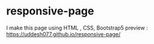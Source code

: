 # responsive-page
I make this page using HTML , CSS, Bootstrap5
preview : https://uddesh077.github.io/responsive-page/
